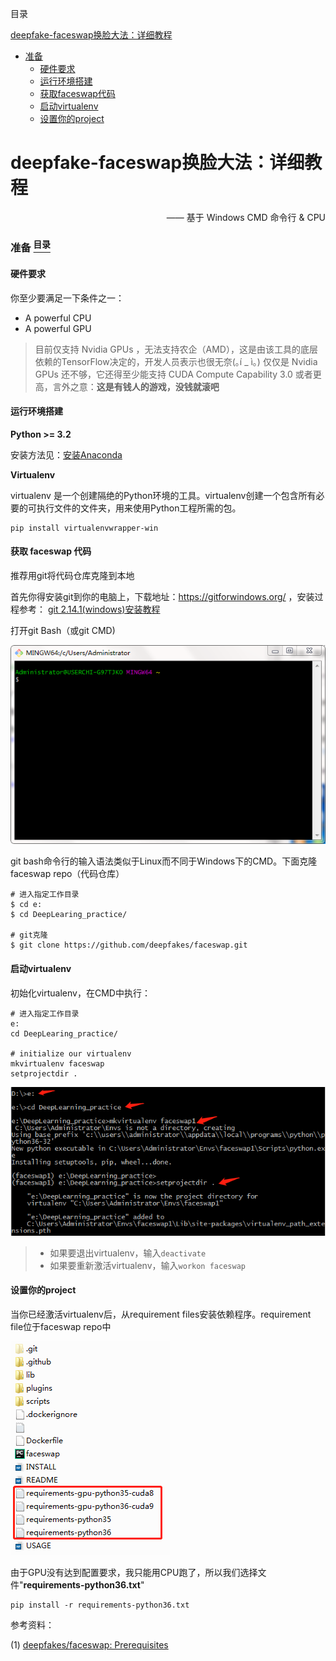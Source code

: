 <a name="content">目录</a>

[deepfake-faceswap换脸大法：详细教程](#title)
- [准备](#prerequisites)
	- [硬件要求](#hardware)
	- [运行环境搭建](#install-env)
	- [获取faceswap代码](#get-code)
	- [启动virtualenv](#setup-virtualenv)
	- [设置你的project](#setup-project)



<h1 name="title">deepfake-faceswap换脸大法：详细教程</h1>

<p align="right">—— 基于 Windows CMD 命令行 & CPU</p>

<a name="prerequisites"><h3>准备 [<sup>目录</sup>](#content)</h3></a>

<h4 name="hardware">硬件要求</h4>

你至少要满足一下条件之一：
- A powerful CPU
- A powerful GPU
> 目前仅支持 Nvidia GPUs ，无法支持农企（AMD），这是由该工具的底层依赖的TensorFlow决定的，开发人员表示也很无奈(｡í _ ì｡)
> 仅仅是 Nvidia GPUs 还不够，它还得至少能支持 CUDA Compute Capability 3.0 或者更高，言外之意：**这是有钱人的游戏，没钱就滚吧**

<h4 name="install-env">运行环境搭建</h4>

**Python >= 3.2**

安装方法见：[安装Anaconda](https://github.com/Ming-Lian/Memo/blob/master/JupyterNotebook%E4%BD%BF%E7%94%A8%E6%8C%87%E5%8D%97.md#install-anaconda)

**Virtualenv**

virtualenv 是一个创建隔绝的Python环境的工具。virtualenv创建一个包含所有必要的可执行文件的文件夹，用来使用Python工程所需的包。

```
pip install virtualenvwrapper-win
```

<h4 name="get-code">获取 faceswap 代码</h4>

推荐用git将代码仓库克隆到本地

首先你得安装git到你的电脑上，下载地址：https://gitforwindows.org/ ，安装过程参考：
[git 2.14.1(windows)安装教程](http://blog.csdn.net/s740556472/article/details/77623453)

打开git Bash（或git CMD)

![](/picture/Faceswap-gitBash.png)

git bash命令行的输入语法类似于Linux而不同于Windows下的CMD。下面克隆faceswap repo（代码仓库）

```
# 进入指定工作目录
$ cd e:
$ cd DeepLearing_practice/

# git克隆
$ git clone https://github.com/deepfakes/faceswap.git
```

<h4 name="setup-virtualenv">启动virtualenv</h4>

初始化virtualenv，在CMD中执行：

```
# 进入指定工作目录
e:
cd DeepLearing_practice/

# initialize our virtualenv
mkvirtualenv faceswap
setprojectdir .
```

![](/picture/Faceswap-inital-virtualenv.png)

> - 如果要退出virtualenv，输入`deactivate`
> - 如果要重新激活virtualenv，输入`workon faceswap`

<h4 name="setup-project">设置你的project</h4>

当你已经激活virtualenv后，从requirement files安装依赖程序。requirement file位于faceswap repo中

![](/picture/Faceswap-requirementFiles.png)

由于GPU没有达到配置要求，我只能用CPU跑了，所以我们选择文件"**requirements-python36.txt**"

```
pip install -r requirements-python36.txt
```




参考资料：

(1) [deepfakes/faceswap: Prerequisites](https://github.com/deepfakes/faceswap/blob/master/INSTALL.md)
